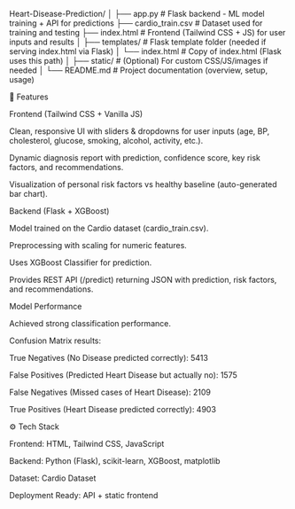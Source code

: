 Heart-Disease-Prediction/
│
├── app.py               # Flask backend - ML model training + API for predictions
├── cardio_train.csv     # Dataset used for training and testing
├── index.html           # Frontend (Tailwind CSS + JS) for user inputs and results
│
├── templates/           # Flask template folder (needed if serving index.html via Flask)
│   └── index.html       # Copy of index.html (Flask uses this path)
│
├── static/              # (Optional) For custom CSS/JS/images if needed
│
└── README.md            # Project documentation (overview, setup, usage)

🚀 Features

Frontend (Tailwind CSS + Vanilla JS)

Clean, responsive UI with sliders & dropdowns for user inputs (age, BP, cholesterol, glucose, smoking, alcohol, activity, etc.).

Dynamic diagnosis report with prediction, confidence score, key risk factors, and recommendations.

Visualization of personal risk factors vs healthy baseline (auto-generated bar chart).

Backend (Flask + XGBoost)

Model trained on the Cardio dataset (cardio_train.csv).

Preprocessing with scaling for numeric features.

Uses XGBoost Classifier for prediction.

Provides REST API (/predict) returning JSON with prediction, risk factors, and recommendations.

Model Performance

Achieved strong classification performance.

Confusion Matrix results:

True Negatives (No Disease predicted correctly): 5413

False Positives (Predicted Heart Disease but actually no): 1575

False Negatives (Missed cases of Heart Disease): 2109

True Positives (Heart Disease predicted correctly): 4903

⚙️ Tech Stack

Frontend: HTML, Tailwind CSS, JavaScript

Backend: Python (Flask), scikit-learn, XGBoost, matplotlib

Dataset: Cardio Dataset

Deployment Ready: API + static frontend
